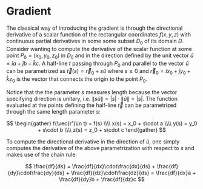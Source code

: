 # Gradient

The classical way of introducing the gradient is through the directional derivative of a scalar function of the rectangular coordinates $f(x,y,z)$ with continuous partial derivatives in some some subset $D_0$ of its domain $D$. Consider wanting to compute the derivative of the scalar function at some point $P_0 = (x_0, y_0, z_0)$ in $D_0$ and in the direction defined by the unit vector $\hat{u} = \hat{i}a+\hat{j}b+\hat{k}c$. A half-line $t$ passing through $P_0$ and parallel to the vector $\hat{u}$ can be parametrized as $\vec{t}(s) = \vec{r}_0 + s\hat{u}$ where $s\ge0$ and $\vec{r}_0 = \hat{i}x_0+\hat{j}y_0+\hat{k}z_0$ is the vector that connects the origin to the point $P_0$.

Notice that the the parameter $s$ measures length because the vector specifying direction is unitary, i.e. $\lVert s\hat{u} \rVert = |s|\cdot \lVert \hat{u} \rVert = |s|$. The function evaluated at the points defining the half-line $\vec{t}$ can be parametrized through the same length parameter $s$:

$$
\begin{gather}
f(\vec{r'}\in t) = f(s) \\\\
x(s) = x_0 + s\cdot a \\\\
y(s) = y_0 + s\cdot b \\\\
z(s) = z_0 + s\cdot c
\end{gather}
$$

To compute the directional derivative in the direction of $\hat{u}$, one simply computes the derivative of the above parametrization with respect to $s$ and makes use of the chain rule:

$$
\frac{df}{ds} = \frac{df}{dx}\cdot\frac{dx}{ds} + \frac{df}{dy}\cdot\frac{dy}{ds} + \frac{df}{dz}\cdot\frac{dz}{ds} = \frac{df}{dx}a + \frac{df}{dy}b + \frac{df}{dz}c
$$


